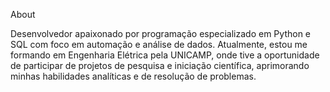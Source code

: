 About

Desenvolvedor apaixonado por programação especializado em Python e SQL com foco em automação e análise de dados. Atualmente, estou me formando em Engenharia Elétrica pela UNICAMP, onde tive a oportunidade de participar de projetos de pesquisa e iniciação científica, aprimorando minhas habilidades analíticas e de resolução de problemas.
